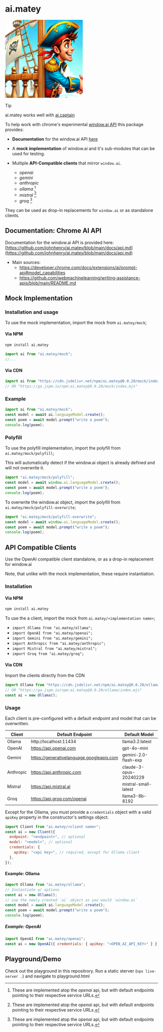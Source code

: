 # ai.matey

<img src="https://raw.githubusercontent.com/johnhenry/ai.matey/main/logo.png" alt="AI.Matey Logo" style="width:256px; height:256px">

> [!TIP]
> ai.matey works well with [ai.captain](https://www.npmjs.com/package/ai.captain)

To help work with chrome's experimental [window.ai API](https://developer.chrome.com/docs/ai/built-in-apis) this package provides:

- **Documentation** for the window.ai API [here](https://github.com/johnhenry/ai.matey/blob/main/docs/api.md)

- A **mock implementation** of window.ai and it's sub-modules that can be used for testing.

- Multiple **API-Compatible clients** that mirror `window.ai`.
  - _openai_
  - _gemini_
  - _anthropic_
  - _ollama_ [^1]
  - _mistral_ [^1]
  - _groq_ [^1]

They can be used as drop-in replacements for `window.ai` or as standalone clients.

[^1]: These are implemented atop the _openai_ api, but with default endpoints pointing to their respective service URLs.

## Documentation: Chrome AI API

Documentation for the window.ai API is provided here: [https://github.com/johnhenry/ai.matey/blob/main/docs/api.md](https://github.com/johnhenry/ai.matey/blob/main/docs/api.md)

- Main sources:
  - https://developer.chrome.com/docs/extensions/ai/prompt-api#model_capabilities
  - https://github.com/webmachinelearning/writing-assistance-apis/blob/main/README.md

## Mock Implementation

### Installation and usage

To use the mock implementation, import the mock from `ai.matey/mock`;

#### Via NPM

```bash
npm install ai.matey
```

```javascript
import ai from "ai.matey/mock";
//...
```

#### Via CDN

```javascript
import ai from "https://cdn.jsdelivr.net/npm/ai.matey@0.0.20/mock/index.mjs";
// OR "https://ga.jspm.io/npm:ai.matey@0.0.20/mock/index.mjs"
```

### Example

```javascript
import ai from "ai.matey/mock";
const model = await ai.languageModel.create();
const poem = await model.prompt("write a poem");
console.log(poem);
```

### Polyfill

To use the polyfill implementation, import the polyfill from `ai.matey/mock/polyfill`;

This will automatically detect if the window.ai object is already defined and will not overwrite it.

```javascript
import "ai.matey/mock/polyfill";
const model = await window.ai.languageModel.create();
const poem = await model.prompt("write a poem");
console.log(poem);
```

To overwrite the window.ai object, import the polyfill from `ai.matey/mock/polyfill-overwrite`;

```javascript
import "ai.matey/mock/polyfill-overwrite";
const model = await window.ai.languageModel.create();
const poem = await model.prompt("write a poem");
console.log(poem);
```

## API Compatible Clients

Use the OpenAI compatible client standalone, or as a drop-in replacement for window.ai

Note, that unlike with the mock implementation, these require instantiation.

### Installation

#### Via NPM

```bash
npm install ai.matey
```

To use the a client, import the mock from `ai.matey/<implementation name>`;

- `import Ollama from "ai.matey/ollama";`
- `import OpenAI from "ai.matey/openai";`
- `import Gemini from "ai.matey/gemini";`
- `import Anthropic from "ai.matey/anthropic";`
- `import Mistral from "ai.matey/mistral";`
- `import Groq from "ai.matey/groq";`

#### Via CDN

Import the clients directly from the CDN

```javascript
import Ollama from "https://cdn.jsdelivr.net/npm/ai.matey@0.0.20/ollama/index.mjs";
// OR "https://ga.jspm.io/npm:ai.matey@0.0.20/ollama/index.mjs"
const ai = new Ollama();
```

### Usage

Each client is pre-configured with a default endpoint and model that can be overwritten.


| Client    | Default Endpoint                          | Default Model          |
| --------- | ----------------------------------------- | ---------------------- |
| Ollama    | http://localhost:11434                    | llama3.2:latest        |
| OpenAI    | https://api.openai.com                    | gpt-4o-mini            |
| Gemini    | https://generativelanguage.googleapis.com | gemini-2.0-flash-exp   |
| Anthropic | https://api.anthropic.com                 | claude-3-opus-20240229 |
| Mistral   | https://api.mistral.ai                    | mistral-small-latest   |
| Groq      | https://api.groq.com/openai               | llama3-8b-8192         |

Except for the Ollama, you must provide a `credentials` object with a valid `apiKey` property in the constructor's settings object.

```javascript
import Client from "ai.matey/<client name>";
const ai = new Client({
  endpoint: "<endpoint>", // optional
  model: "<model>", // optional
  credentials: {
    apiKey: "<api key>", // required, except for Ollama client
  },
});
```

#### Example: Ollama

```javascript
import Ollama from "ai.matey/ollama";
// Instantiate w/ options
const ai = new Ollama();
// use the newly created `ai` object as you would `window.ai`
const model = await ai.languageModel.create();
const poem = await model.prompt("write a poem");
console.log(poem);
```

##### Example: OpenAI

```javascript
import OpenAI from "ai.matey/openai";
const ai = new OpenAI({ credentials: { apiKey: "<OPEN_AI_API_KEY>" } }); // use default endpoing
```

## Playground/Demo

Check out the playground in this repositrory. Run a static sterver (`npx live-server .`) and navigate to playground.html
